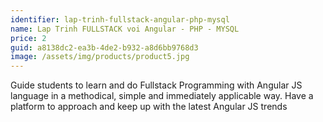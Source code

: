```yaml
---
identifier: lap-trinh-fullstack-angular-php-mysql
name: Lap Trinh FULLSTACK voi Angular - PHP - MYSQL
price: 2
guid: a8138dc2-ea3b-4de2-b932-a8d6bb9768d3
image: /assets/img/products/product5.jpg
---
```

Guide students to learn and do Fullstack Programming with Angular JS language in a methodical, simple and immediately applicable way. Have a platform to approach and keep up with the latest Angular JS trends
